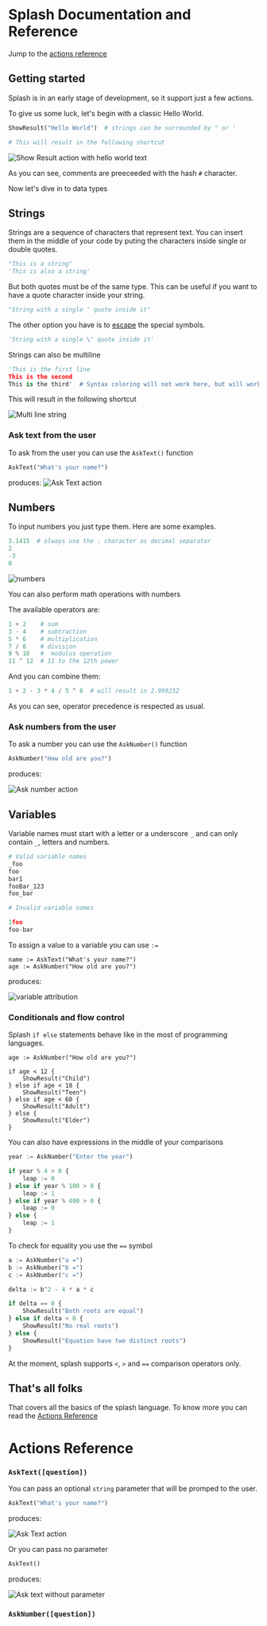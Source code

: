 # Splash Documentation and Reference

Jump to the [actions reference](#actions-reference)

## Getting started

Splash is in an early stage of development, so it support just a few actions.

To give us some luck, let's begin with a classic Hello World.

```python
ShowResult("Hello World")  # strings can be surrounded by " or '

# This will result in the following shortcut
```

![Show Result action with hello world text](assets/hello_world.png)

As you can see, comments are preeceeded with the hash `#` character.

Now let's dive in to data types

## Strings

Strings are a sequence of characters that represent text. You can insert them in the middle of your code by puting the characters inside single or double quotes.


```python
"This is a string"
'This is also a string'
```

But both quotes must be of the same type. This can be useful if you want to have a quote character inside your string.

```python
"String with a single ' quote inside it"
```

The other option you have is to [escape](https://en.wikipedia.org/wiki/Escape_character) the special symbols.

```python
'String with a single \' quote inside it'
```

Strings can also be multiline

```python
'This is the first line
This is the second
This is the third'  # Syntax coloring will not work here, but will work fine in the splash editor.
```

This will result in the following shortcut

![Multi line string](assets/multi_line_string.png)

### Ask text from the user

To ask from the user you can use the `AskText()` function

```python
AskText("What's your name?")
```

produces:
![Ask Text action](assets/ask_text.png)

## Numbers

To input numbers you just type them.
Here are some examples.

```python
3.1415  # always use the . character as decimal separator
2
-3
0
```

![numbers](assets/numbers.png)

You can also perform math operations with numbers

The available operators are:

```python
1 + 2    # sum
3 - 4    # subtraction
5 * 6    # multiplication
7 / 8    # division
9 % 10   #  modulus operation
11 ^ 12  # 11 to the 12th power
```

And you can combine them:

```python
1 + 2 - 3 * 4 / 5 ^ 6  # will result in 2.999232
```

As you can see, operator precedence is respected as usual.

### Ask numbers from the user

To ask a number you can use the `AskNumber()` function

```python
AskNumber("How old are you?")
```

produces:

![Ask number action](assets/ask_number.png)


## Variables

Variable names must start with a letter or a underscore `_` and can only contain `_`, letters and numbers.

```python
# Valid variable names
_foo
foo
bar1
fooBar_123
foo_bar

# Invalid variable names

1foo
foo-bar
```

To assign a value to a variable you can use `:=`

```
name := AskText("What's your name?")
age := AskNumber("How old are you?")
```

produces:

![variable attribution](assets/attribution.png)


### Conditionals and flow control

Splash `if else` statements behave like in the most of programming languages.

```
age := AskNumber("How old are you?")

if age < 12 {
    ShowResult("Child")
} else if age < 18 {
    ShowResult("Teen")
} else if age < 60 {
    ShowResult("Adult")
} else {
    ShowResult("Elder")
}
```

You can also have expressions in the middle of your comparisons

```python
year := AskNumber("Enter the year")

if year % 4 > 0 {
    leap := 0
} else if year % 100 > 0 {
    leap := 1
} else if year % 400 > 0 {
    leap := 0
} else {
    leap := 1
}
```

To check for equality you use the `==` symbol

```python
a := AskNumber("a =")
b := AskNumber("b =")
c := AskNumber("c =")

delta := b^2 - 4 * a * c

if delta == 0 {
    ShowResult("Both roots are equal")
} else if delta < 0 {
    ShowResult("No real roots")
} else {
    ShowResult("Equation have two distinct roots")
}
```

At the moment, splash supports `<`, `>` and `==` comparison operators only.

## That's all folks

That covers all the basics of the splash language.
To know more you can read the [Actions Reference](#actions-reference)


# Actions Reference

### `AskText([question])`

You can pass an optional `string` parameter that will be promped to the user.

```python
AskText("What's your name?")
```

produces: 

![Ask Text action](assets/ask_text.png)

Or you can pass no parameter

```python
AskText()
```

produces:

![Ask text without parameter](assets/ask_text_no_parameter.png)


### `AskNumber([question])`

